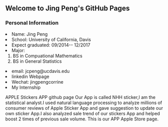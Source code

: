 ## Welcome to Jing Peng's GitHub Pages

<h3><p class = "red"> Personal Information </p></h3>
<li> Name: Jing Peng</li>
<li> School: University of California, Davis</li>
<li>Expect graduated: 09/2014-- 12/2017 </li>
<li> Major:
<ol>
<li> BS in Compuational Mathematics </li>
<li> BS in General Statistics </li>
</ol>
<li> email: jcpeng@ucdavis.edu </li>
<li> <a herf="https://www.linkedin.com/in/jing-peng-082a89121"> linkedin Webpage</a></li> 
<li> Wechat: jingpengcorrine </li>
<li> My Internship </li>
<p>
<a herf="https://github.com/TintPoint/StickerDatabase"> APPLE Stickers APP github page</a>
Our App is called NHH sticker,I am the statistical analyst.I used natural language processing to analyze millions of consumer reviews of Apple Sticker App and gave suggestion to update our own sticker App.I also analyzed sale trend of our stickers App and helped boost 2 times of previous sale volume. This is our <a herf="https://itunes.apple.com/cn/app/nhh-stickers/id1161646735?l=en&mt=8"> APP Apple Store page</a>.  
</p>



